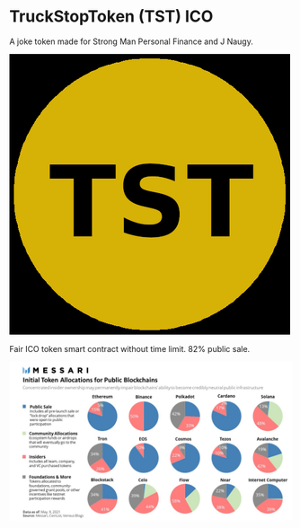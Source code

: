 # TruckStopToken (TST) ICO

A joke token made for Strong Man Personal Finance and J Naugy.

<img src="https://github.com/MarcusWentz/TruckStopTokenICO/blob/main/images/TST.png" alt="ICO"/>

Fair ICO token smart contract without time limit. 82% public sale. 

<img src="https://github.com/MarcusWentz/TruckStopTokenICO/blob/main/images/FAIR_ICO_80_PERCENT.jpg" alt="ICO"/>
